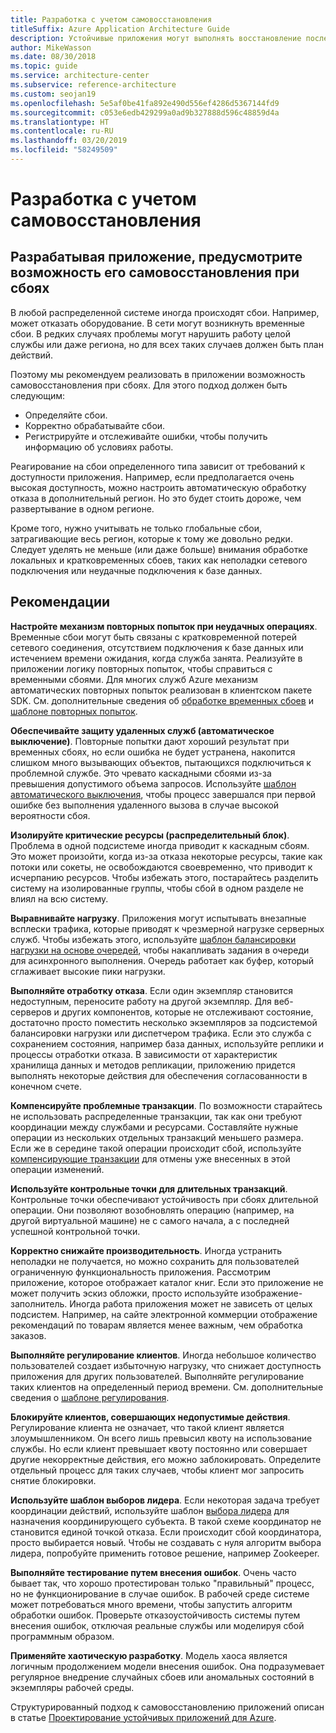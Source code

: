 ```yaml
---
title: Разработка с учетом самовосстановления
titleSuffix: Azure Application Architecture Guide
description: Устойчивые приложения могут выполнять восстановление после сбоев самостоятельно, без вмешательства оператора.
author: MikeWasson
ms.date: 08/30/2018
ms.topic: guide
ms.service: architecture-center
ms.subservice: reference-architecture
ms.custom: seojan19
ms.openlocfilehash: 5e5af0be41fa892e490d556ef4286d5367144fd9
ms.sourcegitcommit: c053e6edb429299a0ad9b327888d596c48859d4a
ms.translationtype: HT
ms.contentlocale: ru-RU
ms.lasthandoff: 03/20/2019
ms.locfileid: "58249509"
---
```

# <a name="design-for-self-healing"></a>Разработка с учетом самовосстановления

## <a name="design-your-application-to-be-self-healing-when-failures-occur"></a>Разрабатывая приложение, предусмотрите возможность его самовосстановления при сбоях

В любой распределенной системе иногда происходят сбои. Например, может отказать оборудование. В сети могут возникнуть временные сбои. В редких случаях проблемы могут нарушить работу целой службы или даже региона, но для всех таких случаев должен быть план действий.

Поэтому мы рекомендуем реализовать в приложении возможность самовосстановления при сбоях. Для этого подход должен быть следующим:

- Определяйте сбои.
- Корректно обрабатывайте сбои.
- Регистрируйте и отслеживайте ошибки, чтобы получить информацию об условиях работы.

Реагирование на сбои определенного типа зависит от требований к доступности приложения. Например, если предполагается очень высокая доступность, можно настроить автоматическую обработку отказа в дополнительный регион. Но это будет стоить дороже, чем развертывание в одном регионе.

Кроме того, нужно учитывать не только глобальные сбои, затрагивающие весь регион, которые к тому же довольно редки. Следует уделять не меньше (или даже больше) внимания обработке локальных и кратковременных сбоев, таких как неполадки сетевого подключения или неудачные подключения к базе данных.

## <a name="recommendations"></a>Рекомендации

**Настройте механизм повторных попыток при неудачных операциях**. Временные сбои могут быть связаны с кратковременной потерей сетевого соединения, отсутствием подключения к базе данных или истечением времени ожидания, когда служба занята. Реализуйте в приложении логику повторных попыток, чтобы справиться с временными сбоями. Для многих служб Azure механизм автоматических повторных попыток реализован в клиентском пакете SDK. См. дополнительные сведения об [обработке временных сбоев][transient-fault-handling] и [шаблоне повторных попыток][retry].

**Обеспечивайте защиту удаленных служб (автоматическое выключение)**. Повторные попытки дают хороший результат при временных сбоях, но если ошибка не будет устранена, накопится слишком много вызывающих объектов, пытающихся подключиться к проблемной службе. Это чревато каскадными сбоями из-за превышения допустимого объема запросов. Используйте [шаблон автоматического выключения][circuit-breaker], чтобы процесс завершался при первой ошибке без выполнения удаленного вызова в случае высокой вероятности сбоя.

**Изолируйте критические ресурсы (распределительный блок)**. Проблема в одной подсистеме иногда приводит к каскадным сбоям. Это может произойти, когда из-за отказа некоторые ресурсы, такие как потоки или сокеты, не освобождаются своевременно, что приводит к исчерпанию ресурсов. Чтобы избежать этого, постарайтесь разделить систему на изолированные группы, чтобы сбой в одном разделе не влиял на всю систему.

**Выравнивайте нагрузку**. Приложения могут испытывать внезапные всплески трафика, которые приводят к чрезмерной нагрузке серверных служб. Чтобы избежать этого, используйте [шаблон балансировки нагрузки на основе очередей][load-level], чтобы накапливать задания в очереди для асинхронного выполнения. Очередь работает как буфер, который сглаживает высокие пики нагрузки.

**Выполняйте отработку отказа**. Если один экземпляр становится недоступным, переносите работу на другой экземпляр. Для веб-серверов и других компонентов, которые не отслеживают состояние, достаточно просто поместить несколько экземпляров за подсистемой балансировки нагрузки или диспетчером трафика. Если это служба с сохранением состояния, например база данных, используйте реплики и процессы отработки отказа. В зависимости от характеристик хранилища данных и методов репликации, приложению придется выполнять некоторые действия для обеспечения согласованности в конечном счете.

**Компенсируйте проблемные транзакции**. По возможности старайтесь не использовать распределенные транзакции, так как они требуют координации между службами и ресурсами. Составляйте нужные операции из нескольких отдельных транзакций меньшего размера. Если же в середине такой операции происходит сбой, используйте [компенсирующие транзакции][compensating-transactions] для отмены уже внесенных в этой операции изменений.

**Используйте контрольные точки для длительных транзакций**. Контрольные точки обеспечивают устойчивость при сбоях длительной операции. Они позволяют возобновлять операцию (например, на другой виртуальной машине) не с самого начала, а с последней успешной контрольной точки.

**Корректно снижайте производительность**. Иногда устранить неполадки не получается, но можно сохранить для пользователей ограниченную функциональность приложения. Рассмотрим приложение, которое отображает каталог книг. Если это приложение не может получить эскиз обложки, просто используйте изображение-заполнитель. Иногда работа приложения может не зависеть от целых подсистем. Например, на сайте электронной коммерции отображение рекомендаций по товарам является менее важным, чем обработка заказов.

**Выполняйте регулирование клиентов**. Иногда небольшое количество пользователей создает избыточную нагрузку, что снижает доступность приложения для других пользователей. Выполняйте регулирование таких клиентов на определенный период времени. См. дополнительные сведения о [шаблоне регулирования][throttle].

**Блокируйте клиентов, совершающих недопустимые действия**. Регулирование клиента не означает, что такой клиент является злоумышленником. Он всего лишь превысил квоту на использование службы. Но если клиент превышает квоту постоянно или совершает другие некорректные действия, его можно заблокировать. Определите отдельный процесс для таких случаев, чтобы клиент мог запросить снятие блокировки.

**Используйте шаблон выборов лидера**. Если некоторая задача требует координации действий, используйте шаблон [выбора лидера][leader-election] для назначения координирующего субъекта. В такой схеме координатор не становится единой точкой отказа. Если происходит сбой координатора, просто выбирается новый. Чтобы не создавать с нуля алгоритм выбора лидера, попробуйте применить готовое решение, например Zookeeper.

**Выполняйте тестирование путем внесения ошибок**. Очень часто бывает так, что хорошо протестирован только "правильный" процесс, но не функционирование в случае ошибок. В рабочей среде системе может потребоваться много времени, чтобы запустить алгоритм обработки ошибок. Проверьте отказоустойчивость системы путем внесения ошибок, отключая реальные службы или моделируя сбой программным образом.

**Применяйте хаотическую разработку**. Модель хаоса является логичным продолжением модели внесения ошибок. Она подразумевает регулярное внедрение случайных сбоев или аномальных состояний в экземпляры рабочей среды.

Структурированный подход к самовосстановлению приложений описан в статье [Проектирование устойчивых приложений для Azure][resiliency-overview].

<!-- links -->

[circuit-breaker]: ../../patterns/circuit-breaker.md
[compensating-transactions]: ../../patterns/compensating-transaction.md
[leader-election]: ../../patterns/leader-election.md
[load-level]: ../../patterns/queue-based-load-leveling.md
[resiliency-overview]: ../../resiliency/index.md
[retry]: ../../patterns/retry.md
[throttle]: ../../patterns/throttling.md
[transient-fault-handling]: ../../best-practices/transient-faults.md
